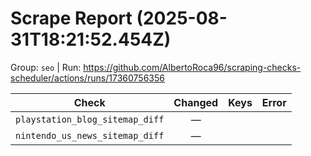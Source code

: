 # Scrape Report (2025-08-31T18:21:52.454Z)

Group: `seo`  |  Run: https://github.com/AlbertoRoca96/scraping-checks-scheduler/actions/runs/17360756356

| Check | Changed | Keys | Error |
|---|:---:|:--|:--|
| `playstation_blog_sitemap_diff` | — |  |  |
| `nintendo_us_news_sitemap_diff` | — |  |  |
